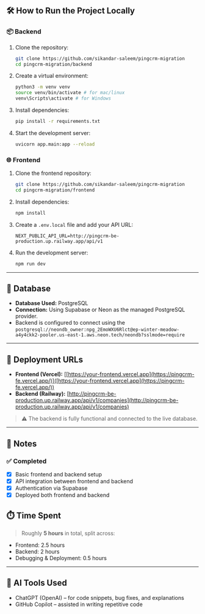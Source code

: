 ## 🛠️ How to Run the Project Locally

### 📦 Backend

1. Clone the repository:
   ```bash
   git clone https://github.com/sikandar-saleem/pingcrm-migration
   cd pingcrm-migration/backend
   ```

2. Create a virtual environment:
   ```bash
   python3 -m venv venv
   source venv/bin/activate # for mac/linux
   venv\Scripts\activate # for Windows
   ```

3. Install dependencies:
   ```bash
   pip install -r requirements.txt
   ```

4. Start the development server:
   ```bash
   uvicorn app.main:app --reload
   ```

### 🌐 Frontend

1. Clone the frontend repository:
   ```bash
   git clone https://github.com/sikandar-saleem/pingcrm-migration
   cd pingcrm-migration/frontend
   ```

2. Install dependencies:
   ```bash
   npm install
   ```

3. Create a `.env.local` file and add your API URL:
   ```
   NEXT_PUBLIC_API_URL=http://pingcrm-be-production.up.railway.app/api/v1
   ```

4. Run the development server:
   ```bash
   npm run dev
   ```

---

## 🧩 Database

- **Database Used:** PostgreSQL  
- **Connection:** Using Supabase or Neon as the managed PostgreSQL provider.
- Backend is configured to connect using the `postgresql://neondb_owner:npg_2EmoWXU6Rlct@ep-winter-meadow-a4y4ckk2-pooler.us-east-1.aws.neon.tech/neondb?sslmode=require`

---

## 🚀 Deployment URLs

- **Frontend (Vercel):** [[https://your-frontend.vercel.app](https://pingcrm-fe.vercel.app/)]([https://your-frontend.vercel.app](https://pingcrm-fe.vercel.app/)) 
- **Backend (Railway):** [http://pingcrm-be-production.up.railway.app/api/v1/companies](http://pingcrm-be-production.up.railway.app/api/v1/companies)


> ⚠️ The backend is fully functional and connected to the live database.

---

## 📝 Notes

### ✅ Completed
- [x] Basic frontend and backend setup
- [x] API integration between frontend and backend
- [x] Authentication via Supabase
- [x] Deployed both frontend and backend

## ⏱️ Time Spent

> Roughly **5 hours** in total, split across:
- Frontend: 2.5 hours
- Backend: 2 hours
- Debugging & Deployment: 0.5 hours

---

## 🤖 AI Tools Used

- ChatGPT (OpenAI) – for code snippets, bug fixes, and explanations
- GitHub Copilot – assisted in writing repetitive code
```

